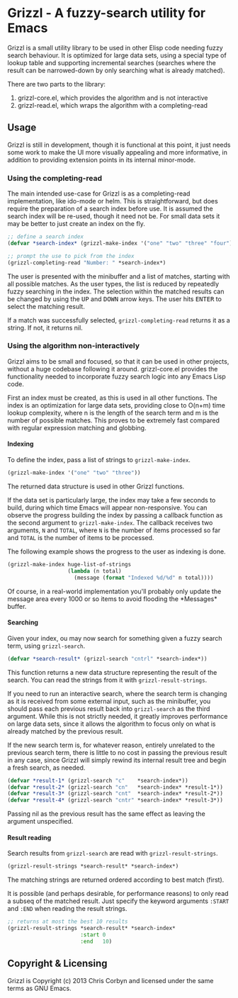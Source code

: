 # Grizzl - A fuzzy-search utility for Emacs

Grizzl is a small utility library to be used in other Elisp code needing
fuzzy search behaviour. It is optimized for large data sets, using a
special type of lookup table and supporting incremental searches (searches
where the result can be narrowed-down by only searching what is already
matched).

There are two parts to the library:

  1. grizzl-core.el, which provides the algorithm and is not interactive
  2. grizzl-read.el, which wraps the algorithm with a completing-read

## Usage

Grizzl is still in development, though it is functional at this point, it
just needs some work to make the UI more visually appealing and more
informative, in addition to providing extension points in its internal
minor-mode.

### Using the completing-read

The main intended use-case for Grizzl is as a completing-read
implementation, like ido-mode or helm. This is straightforward, but does
require the preparation of a search index before use. It is assumed the
search index will be re-used, though it need not be. For small data sets
it may be better to just create an index on the fly.

``` lisp
;; define a search index
(defvar *search-index* (grizzl-make-index '("one" "two" "three" "four")))

;; prompt the use to pick from the index
(grizzl-completing-read "Number: " *search-index*)
```

The user is presented with the minibuffer and a list of matches, starting
with all possible matches. As the user types, the list is reduced by
repeatedly fuzzy searching in the index. The selection within the matched
results can be changed by using the <kbd>UP</kbd> and <kbd>DOWN</kbd>
arrow keys. The user hits <kbd>ENTER</kbd> to select the matching result.

If a match was successfully selected, `grizzl-completing-read` returns it
as a string. If not, it returns nil.

### Using the algorithm non-interactively

Grizzl aims to be small and focused, so that it can be used in other
projects, without a huge codebase following it around. grizzl-core.el
provides the functionality needed to incorporate fuzzy search logic into
any Emacs Lisp code.

First an index must be created, as this is used in all other functions. The
index is an optimization for large data sets, providing close to O(n+m) time
lookup complexity, where n is the length of the search term and m is the
number of possible matches. This proves to be extremely fast compared with
regular expression matching and globbing.

#### Indexing

To define the index, pass a list of strings to `grizzl-make-index`.

``` lisp
(grizzl-make-index '("one" "two" "three"))
```

The returned data structure is used in other Grizzl functions.

If the data set is particularly large, the index may take a few seconds to
build, during which time Emacs will appear non-responsive. You can observe
the progress building the index by passing a callback function as the
second argument to `grizzl-make-index`. The callback receives two arguments,
`N` and `TOTAL`, where `N` is the number of items processed so far and
`TOTAL` is the number of items to be processed.

The following example shows the progress to the user as indexing is done.

``` lisp
(grizzl-make-index huge-list-of-strings
                   (lambda (n total)
                     (message (format "Indexed %d/%d" n total))))
```

Of course, in a real-world implementation you'll probably only update the
message area every 1000 or so items to avoid flooding the \*Messages\*
buffer.

#### Searching

Given your index, ou may now search for something given a fuzzy search term,
using `grizzl-search`.

``` lisp
(defvar *search-result* (grizzl-search "cntrl" *search-index*))
```

This function returns a new data structure representing the result of the
search. You can read the strings from it with `grizzl-result-strings`.

If you need to run an interactive search, where the search term is changing
as it is received from some external input, such as the minibuffer, you
should pass each previous result back into `grizzl-search` as the third
argument. While this is not strictly needed, it greatly improves performance
on large data sets, since it allows the algorithm to focus only on what is
already matched by the previous result.

If the new search term is, for whatever reason, entirely unrelated to the
previous search term, there is little to no cost in passing the previous
result in any case, since Grizzl will simply rewind its internal result tree
and begin a fresh search, as needed.

``` lisp
(defvar *result-1* (grizzl-search "c"    *search-index*))
(defvar *result-2* (grizzl-search "cn"   *search-index* *result-1*))
(defvar *result-3* (grizzl-search "cnt"  *search-index* *result-2*))
(defvar *result-4* (grizzl-search "cntr" *search-index* *result-3*))
```

Passing nil as the previous result has the same effect as leaving the
argument unspecified.

#### Result reading

Search results from `grizzl-search` are read with `grizzl-result-strings`.

``` lisp
(grizzl-result-strings *search-result* *search-index*)
```

The matching strings are returned ordered according to best match (first).

It is possible (and perhaps desirable, for performance reasons) to only
read a subseq of the matched result. Just specify the keyword arguments
`:START` and `:END` when reading the result strings.

``` lisp
;; returns at most the best 10 results
(grizzl-result-strings *search-result* *search-index*
                       :start 0
                       :end   10)
```

## Copyright & Licensing

Grizzl is Copyright (c) 2013 Chris Corbyn and licensed under the same terms as
GNU Emacs.
